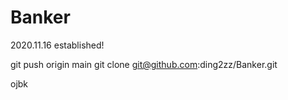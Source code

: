 # Banker
2020.11.16 established!

git push origin main
git clone git@github.com:ding2zz/Banker.git

ojbk